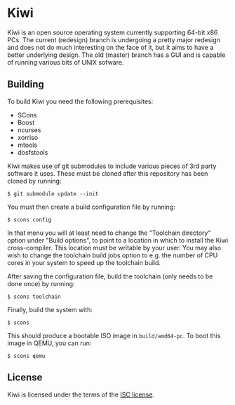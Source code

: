 Kiwi
====

Kiwi is an open source operating system currently supporting 64-bit x86 PCs.
The current (redesign) branch is undergoing a pretty major redesign and does
not do much interesting on the face of it, but it aims to have a better
underlying design. The old (master) branch has a GUI and is capable of
running various bits of UNIX sofware.

Building
--------

To build Kiwi you need the following prerequisites:

 * SCons
 * Boost
 * ncurses
 * xorriso
 * mtools
 * dosfstools

Kiwi makes use of git submodules to include various pieces of 3rd party
software it uses. These must be cloned after this repository has been cloned
by running:

    $ git submodule update --init

You must then create a build configuration file by running:

    $ scons config

In that menu you will at least need to change the "Toolchain directory" option
under "Build options", to point to a location in which to install the Kiwi
cross-compiler. This location must be writable by your user. You may also wish
to change the toolchain build jobs option to e.g. the number of CPU cores in
your system to speed up the toolchain build.

After saving the configuration file, build the toolchain (only needs to be done
once) by running:

    $ scons toolchain

Finally, build the system with:

    $ scons

This should produce a bootable ISO image in `build/amd64-pc`. To boot this
image in QEMU, you can run:

    $ scons qemu

License
-------

Kiwi is licensed under the terms of the [ISC license](documentation/licenses/isc.txt).
